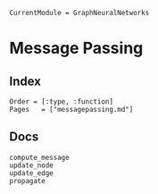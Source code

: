 ```@meta
CurrentModule = GraphNeuralNetworks
```

# Message Passing

## Index

```@index
Order = [:type, :function]
Pages   = ["messagepassing.md"]
```

## Docs

```@docs
compute_message
update_node
update_edge
propagate
```
